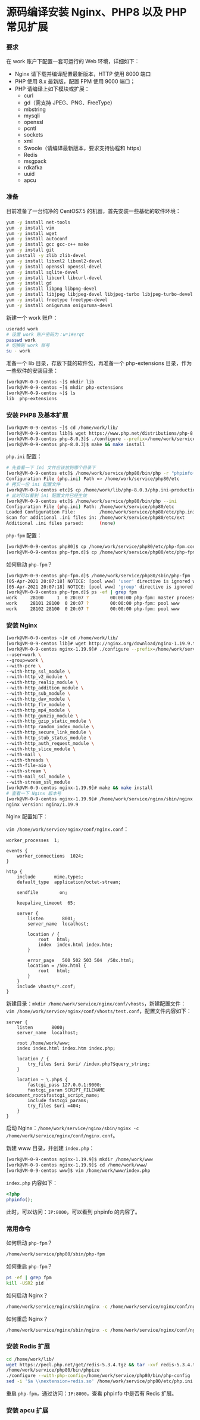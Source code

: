 # 源码编译安装 Nginx、PHP8 以及 PHP 常见扩展

### 要求

在 work 账户下配置一套可运行的 Web 环境，详细如下：  

- Nginx 请下载并编译配置最新版本，HTTP 使用 8000 端口
- PHP 使用 8.x 最新版，配置 FPM 使用 9000 端口；
- PHP 请编译上如下模块或扩展：
  - curl
  - gd（需支持 JPEG、PNG、FreeType）
  - mbstring
  - mysqli
  - openssl
  - pcntl
  - sockets
  - xml
  - Swoole（请编译最新版本，要求支持协程和 https）
  - Redis
  - msgpack
  - rdkafka
  - uuid
  - apcu
  
### 准备

目前准备了一台纯净的 CentOS7.5 的机器，首先安装一些基础的软件环境：  

```sh
yum -y install net-tools
yum -y install vim
yum -y install wget
yum -y install autoconf
yum -y install gcc gcc-c++ make
yum -y install git
yum install -y zlib zlib-devel
yum -y install libxml2 libxml2-devel
yum -y install openssl openssl-devel
yum -y install sqlite-devel
yum -y install libcurl libcurl-devel
yum -y install gd
yum -y install libpng libpng-devel
yum -y install libjpeg libjpeg-devel libjpeg-turbo libjpeg-turbo-devel
yum -y install freetype freetype-devel
yum -y install oniguruma oniguruma-devel
```

新建一个 work 账户：  

```sh
useradd work
# 设置 work 账户密码为：w*1#erqt
passwd work
# 切换到 work 账号
su - work
```

准备一个 lib 目录，存放下载的软件包，再准备一个 php-extensions 目录，作为一些软件的安装目录：  

```sh
[work@VM-0-9-centos ~]$ mkdir lib
[work@VM-0-9-centos ~]$ mkdir php-extensions
[work@VM-0-9-centos ~]$ ls
lib  php-extensions
```

### 安装 PHP8 及基本扩展

```sh
[work@VM-0-9-centos ~]$ cd /home/work/lib/
[work@VM-0-9-centos lib]$ wget https://www.php.net/distributions/php-8.0.3.tar.gz && tar -xvf php-8.0.3.tar.gz php-8.0.3/ && cd php-8.0.3/
[work@VM-0-9-centos php-8.0.3]$ ./configure --prefix=/home/work/service/php80 --with-config-file-path=/home/work/service/php80/etc --with-config-file-scan-dir=/home/work/service/php80/etc/ext --with-fpm-user=work --with-fpm-group=work --disable-debug --disable-ipv6 --disable-rpath --enable-bcmath --enable-exif --enable-mysqlnd --enable-ftp --enable-mbregex --enable-pcntl --enable-xml --enable-mbstring --enable-sockets --enable-dom --enable-shmop --enable-sysvsem --enable-soap --enable-fpm --enable-tokenizer --with-mhash --with-pdo-mysql=mysqlnd --with-mysqli=mysqlnd --with-pear --with-curl --with-openssl --with-zlib --enable-gd --with-jpeg --with-freetype
[work@VM-0-9-centos php-8.0.3]$ make && make install
```

`php.ini` 配置：  

```sh
# 先查看一下 ini 文件应该放到哪个目录下
[work@VM-0-9-centos etc]$ /home/work/service/php80/bin/php -r "phpinfo();" | grep 'php.ini'
Configuration File (php.ini) Path => /home/work/service/php80/etc
# 拷贝一份 ini 配置文件
[work@VM-0-9-centos etc]$ cp /home/work/lib/php-8.0.3/php.ini-production /home/work/service/php80/etc/php.ini
# 此时可以看到 ini 配置文件已经生效
[work@VM-0-9-centos etc]$ /home/work/service/php80/bin/php --ini
Configuration File (php.ini) Path: /home/work/service/php80/etc
Loaded Configuration File:         /home/work/service/php80/etc/php.ini
Scan for additional .ini files in: /home/work/service/php80/etc/ext
Additional .ini files parsed:      (none)
```

`php-fpm` 配置：  

```sh
[work@VM-0-9-centos php80]$ cp /home/work/service/php80/etc/php-fpm.conf.default /home/work/service/php80/etc/php-fpm.conf
[work@VM-0-9-centos php-fpm.d]$ cp /home/work/service/php80/etc/php-fpm.d/www.conf.default /home/work/service/php80/etc/php-fpm.d/www.conf
```

如何启动 `php-fpm`？  

```sh
[work@VM-0-9-centos php-fpm.d]$ /home/work/service/php80/sbin/php-fpm
[05-Apr-2021 20:07:18] NOTICE: [pool www] 'user' directive is ignored when FPM is not running as root
[05-Apr-2021 20:07:18] NOTICE: [pool www] 'group' directive is ignored when FPM is not running as root
[work@VM-0-9-centos php-fpm.d]$ ps -ef | grep fpm
work     28100     1  0 20:07 ?        00:00:00 php-fpm: master process (/home/work/service/php80/etc/php-fpm.conf)
work     28101 28100  0 20:07 ?        00:00:00 php-fpm: pool www
work     28102 28100  0 20:07 ?        00:00:00 php-fpm: pool www
```

### 安装 Nginx

```sh
[work@VM-0-9-centos ~]# cd /home/work/lib/
[work@VM-0-9-centos lib]# wget http://nginx.org/download/nginx-1.19.9.tar.gz && tar -xvf nginx-1.19.9.tar.gz && cd nginx-1.19.9/
[work@VM-0-9-centos nginx-1.19.9]# ./configure --prefix=/home/work/service/nginx \
--user=work \
--group=work \
--with-pcre \
--with-http_ssl_module \
--with-http_v2_module \
--with-http_realip_module \
--with-http_addition_module \
--with-http_sub_module \
--with-http_dav_module \
--with-http_flv_module \
--with-http_mp4_module \
--with-http_gunzip_module \
--with-http_gzip_static_module \
--with-http_random_index_module \
--with-http_secure_link_module \
--with-http_stub_status_module \
--with-http_auth_request_module \
--with-http_slice_module \
--with-mail \
--with-threads \
--with-file-aio \
--with-stream \
--with-mail_ssl_module \
--with-stream_ssl_module
[work@VM-0-9-centos nginx-1.19.9]# make && make install
# 查看一下 Nginx 版本号
[work@VM-0-9-centos nginx-1.19.9]# /home/work/service/nginx/sbin/nginx -v
nginx version: nginx/1.19.9
```

Nginx 配置如下：  

`vim /home/work/service/nginx/conf/nginx.conf`：  

```
worker_processes  1;

events {
    worker_connections  1024;
}

http {
    include       mime.types;
    default_type  application/octet-stream;

    sendfile        on;

    keepalive_timeout  65;

    server {
        listen       8001;
        server_name  localhost;

        location / {
            root   html;
            index  index.html index.htm;
        }

        error_page   500 502 503 504  /50x.html;
        location = /50x.html {
            root   html;
        }
    }
    include vhosts/*.conf;
}
```

新建目录：`mkdir /home/work/service/nginx/conf/vhosts`，新建配置文件：`vim /home/work/service/nginx/conf/vhosts/test.conf`，配置文件内容如下：  

```
server {
    listen       8000;
    server_name  localhost;

    root /home/work/www;
    index index.html index.htm index.php;
    
    location / {
        try_files $uri $uri/ /index.php?$query_string;
    }
    
    location ~ \.php$ {
        fastcgi_pass 127.0.0.1:9000;
        fastcgi_param SCRIPT_FILENAME $document_root$fastcgi_script_name;
        include fastcgi_params;
        try_files $uri =404;
    }
}
```

启动 Nginx：`/home/work/service/nginx/sbin/nginx -c /home/work/service/nginx/conf/nginx.conf`。  

新建 www 目录，并创建 `index.php`：  

```sh
[work@VM-0-9-centos nginx-1.19.9]$ mkdir /home/work/www
[work@VM-0-9-centos nginx-1.19.9]$ cd /home/work/www/
[work@VM-0-9-centos www]$ vim /home/work/www/index.php
```

`index.php` 内容如下：  

```php
<?php
phpinfo();
```

此时，可以访问：`IP:8000`，可以看到 phpinfo 的内容了。  

### 常用命令

如何启动 `php-fpm`？  

```sh
/home/work/service/php80/sbin/php-fpm
```

如何重启 `php-fpm`？  
     
```sh
ps -ef | grep fpm
kill -USR2 pid
```

如何启动 Nginx？  

```sh
/home/work/service/nginx/sbin/nginx -c /home/work/service/nginx/conf/nginx.conf
```

如何重启 Nginx？  

```sh
/home/work/service/nginx/sbin/nginx -c /home/work/service/nginx/conf/nginx.conf -s reload
```

### 安装 Redis 扩展

```bash
cd /home/work/lib/
wget https://pecl.php.net/get/redis-5.3.4.tgz && tar -xvf redis-5.3.4.tgz && cd /home/work/lib/redis-5.3.4/
/home/work/service/php80/bin/phpize
./configure --with-php-config=/home/work/service/php80/bin/php-config
sed -i '$a \\nextension=redis.so' /home/work/service/php80/etc/php.ini
```

重启 `php-fpm`，通过访问：`IP:8000`，查看 phpinfo 中是否有 Redis 扩展。  

### 安装 apcu 扩展







